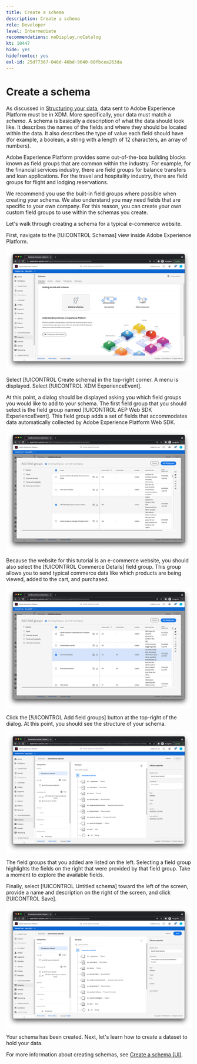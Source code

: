 ```yaml
---
title: Create a schema
description: Create a schema
role: Developer
level: Intermediate
recommendations: noDisplay,noCatalog
kt: 10447
hide: yes
hidefromtoc: yes
exl-id: 25d77367-046d-46bd-9640-60fbcea263da
---
```

# Create a schema

As discussed in [Structuring your data](../structuring-your-data.md), data sent to Adobe Experience Platform must be in XDM. More specifically, your data must match a _schema_. A schema is basically a description of what the data should look like. It describes the names of the fields and where they should be located within the data. It also describes the type of value each field should have (for example, a boolean, a string with a length of 12 characters, an array of numbers).

Adobe Experience Platform provides some out-of-the-box building blocks known as field groups that are common within the industry. For example, for the financial services industry, there are field groups for balance transfers and loan applications. For the travel and hospitality industry, there are field groups for flight and lodging reservations.

We recommend you use the built-in field groups where possible when creating your schema. We also understand you may need fields that are specific to your own company. For this reason, you can create your own custom field groups to use within the schemas you create.

Let's walk through creating a schema for a typical e-commerce website. 

First, navigate to the [!UICONTROL Schemas] view inside Adobe Experience Platform.

![Schemas view](../../../assets/implementation-strategy/schemas-view.png)

Select [!UICONTROL Create schema] in the top-right corner. A menu is displayed. Select [!UICONTROL XDM ExperienceEvent].

At this point, a dialog should be displayed asking you which field groups you would like to add to your schema. The first field group that you should select is the field group named [!UICONTROL AEP Web SDK ExperienceEvent]. This field group adds a set of fields that accommodates data automatically collected by Adobe Experience Platform Web SDK.

![AEP Web SDK mixin](../../../assets/implementation-strategy/aep-web-sdk-mixin.png)

Because the website for this tutorial is an e-commerce website, you should also select the [!UICONTROL Commerce Details] field group. This group allows you to send typical commerce data like which products are being viewed, added to the cart, and purchased.

![Commerce details mixin](../../../assets/implementation-strategy/commerce-details-mixin.png)

Click the [!UICONTROL Add field groups] button at the top-right of the dialog. At this point, you should see the structure of your schema.

![Schema with mixins](../../../assets/implementation-strategy/schema-with-mixins.png)

The field groups that you added are listed on the left. Selecting a field group highlights the fields on the right that were provided by that field group. Take a moment to explore the available fields.

Finally, select [!UICONTROL Untitled schema] toward the left of the screen, provide a name and description on the right of the screen, and click [!UICONTROL Save].

![Schema with name and description](../../../assets/implementation-strategy/schema-name-description.png)

Your schema has been created. Next, let's learn how to create a dataset to hold your data.

For more information about creating schemas, see [Create a schema (UI)](https://experienceleague.adobe.com/docs/experience-platform/xdm/tutorials/create-schema-ui.html).
